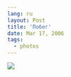 ```yaml
---
lang: ru
layout: Post
title: 'Побег'
date: Mar 17, 2006
tags:
  - photos
---
```


![](/images/blog/F0092-0030.jpg)
